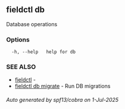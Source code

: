 ## fieldctl db

Database operations

### Options

```
  -h, --help   help for db
```

### SEE ALSO

* [fieldctl](fieldctl.md)	 - 
* [fieldctl db migrate](fieldctl_db_migrate.md)	 - Run DB migrations

###### Auto generated by spf13/cobra on 1-Jul-2025
